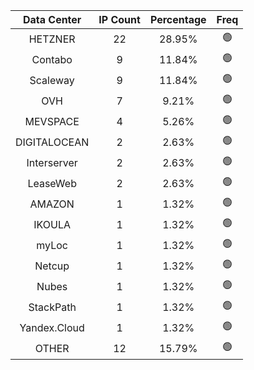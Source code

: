 | Data Center | IP Count | Percentage | Freq |
|:------------:|:--------:|:-----------:|:-----:|
| HETZNER | 22 | 28.95% | 🟢 |
| Contabo | 9 | 11.84% | 🟢 |
| Scaleway | 9 | 11.84% | 🟢 |
| OVH | 7 | 9.21% | 🟢 |
| MEVSPACE | 4 | 5.26% | 🟢 |
| DIGITALOCEAN | 2 | 2.63% | 🟢 |
| Interserver | 2 | 2.63% | 🟢 |
| LeaseWeb | 2 | 2.63% | 🟢 |
| AMAZON | 1 | 1.32% | 🟢 |
| IKOULA | 1 | 1.32% | 🟢 |
| myLoc | 1 | 1.32% | 🟢 |
| Netcup | 1 | 1.32% | 🟢 |
| Nubes | 1 | 1.32% | 🟢 |
| StackPath | 1 | 1.32% | 🟢 |
| Yandex.Cloud | 1 | 1.32% | 🟢 |
| OTHER | 12 | 15.79% | 🟢 |